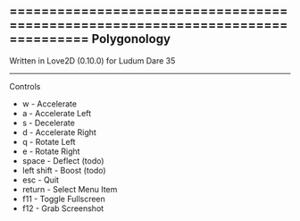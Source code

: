 ================================================================================
Polygonology
--------------------------------------------------------------------------------
Written in Love2D (0.10.0) for Ludum Dare 35

--------------------------------------------------------------------------------
Controls
* w				- Accelerate
* a				- Accelerate Left
* s				- Decelerate
* d				- Accelerate Right
* q				- Rotate Left
* e				- Rotate Right
* space			- Deflect (todo)
* left shift	- Boost   (todo)
* esc			- Quit
* return		- Select Menu Item
* f11			- Toggle Fullscreen
* f12			- Grab Screenshot


